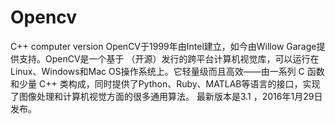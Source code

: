 # Opencv
C++ 
computer version 
OpenCV于1999年由Intel建立，如今由Willow Garage提供支持。OpenCV是一个基于
（开源）发行的跨平台计算机视觉库，可以运行在Linux、Windows和Mac OS操作系统上。它轻量级而且高效——由一系列 C 函数和少量 C++ 类构成，同时提供了Python、Ruby、MATLAB等语言的接口，实现了图像处理和计算机视觉方面的很多通用算法。
最新版本是3.1 ，2016年1月29日发布。
